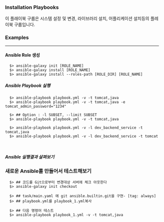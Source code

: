 ### Installation Playbooks
이 플래이북 구룹은 시스템 설정 및 변경, 라이브러리 설치, 어플리케이션 설치등의 플레이북 구룹입니다.


### Examples
-----

#### Ansible Role 생성
```
  $> ansible-galaxy init [ROLE_NAME]
  $> ansible-galaxy install [ROLE_NAME]
  $> ansible-galaxy install --roles-path [ROLE_DIR] [ROLE_NAME]
```

##### Ansible Playbook 실행

```
  $> ansible-playbook playbook.yml -v -t tomcat,java
  $> ansible-playbook playbook.yml -v -t tomcat,java -e tomcat_admin_password="1234"
  
  $> ## Option : -l SUBSET, --limit SUBSET
  $> ansible-playbook playbook.yml -v -t tomcat,java
  
  $> ansible-playbook playbook.yml -v -l dev_backend_service -t tomcat,java
  $> ansible-playbook playbook.yml -v -l dev_backend_service -t tomcat
```
<br>

##### Ansible 실행결과 살펴보기


### 새로운 Ansible롤 만들어서 테스트해보기

```
  $> ## 코드를 Git으로부터 변경대상 서버에 체크 아웃한다
  $> ansible-galaxy init checkout
  
  $> ## task/main.yaml 에 git ansible.builtin.git을 구현- [tag: always]
  $> ## playbook.yml를 playbook_1.yml복사
  
  $> ## 다음 명령어 테스트
  $> ansible-playbook playbook_1.yml -v -t tomcat,java
```


